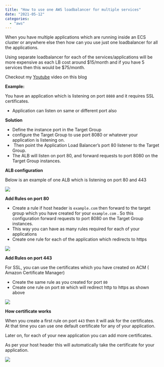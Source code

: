 ```yaml
---
title: "How to use one AWS loadbalancer for multiple services"
date: "2021-05-12"
categories: 
  - "aws"
---
```


When you have multiple applications which are running inside an ECS cluster or anywhere else then how can you use just one loadbalancer for all the applications.

Using separate loadbalancer for each of the services/applications will be more expensive as each LB cost around $15/month and if you have 5 services then this would be $75/month.

Checkout my [Youtube](https://youtu.be/BNSh2TpkYEg) video on this blog

**Example:**

You have an application which is listening on port `8080` and it requires SSL certificates. 

- Application can listen on same or different port also

**Solution**

- Define the instance port in the Target Group
- configure the Target Group to use port 8080 or whatever your application is listening on.
-  Then point the Application Load Balancer’s port 80 listener to the Target Group. 
- The ALB will listen on port 80, and forward requests to port 8080 on the Target Group instances.

**ALB configuration**

Below is an example of one ALB which is listening on port 80 and 443

![](https://cdn-images-1.medium.com/max/1600/1*1b6UifqCkEIjIiKM-fyMqw.png)

**Add Rules on port 80**

- Create a rule if host header is `example.com` then forward to the target group which you have created for your `example.com` . So this configuration forward requests to port 8080 on the Target Group instances.
- This way you can have as many rules required for each of your applications
- Create one rule for each of the application which redirects to https

![](https://cdn-images-1.medium.com/max/1600/1*LZrl25w_A-09k9QlUTYASQ.png)

**Add Rules on port 443**

For SSL, you can use the certificates which you have created on ACM ( Amazon Certificate Manager)

- Create the same rule as you created for port `80`
- Create one rule on port `80` which will redirect http to https as shown above

![](https://cdn-images-1.medium.com/max/1600/1*aBLcydJblUmZ-k2JjOWo-Q.png)

**How certificate works**

When you create a first rule on port `443` then it will ask for the certificates. At that time you can use one default certificate for any of your application.

Later on, for each of your new application you can add more certificates. 

As per your host header this will automatically take the certificate for your application.

![](https://cdn-images-1.medium.com/max/1600/1*5rCkSD2gK8HLdfNNRWEsGA.png)
